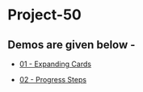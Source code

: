 # Project-50

## Demos are given below -

-    [01 - Expanding Cards](https://shamgurav96.github.io/Project-50/01%20-%20Expanding%20Cards/index.html)

-    [02 - Progress Steps](https://shamgurav96.github.io/Project-50/02%20-%20Progress%20Steps/index.html)
